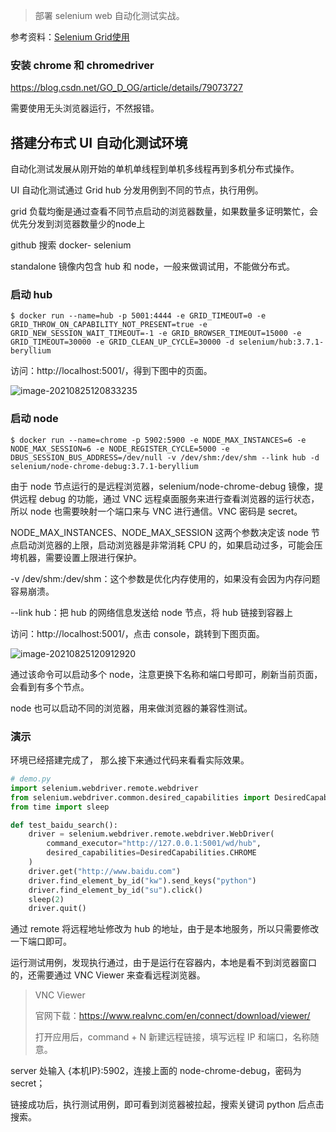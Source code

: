 > 部署 selenium web 自动化测试实战。



参考资料：[Selenium Grid使用](https://blog.csdn.net/lb245557472/article/details/91966770)



### 安装 chrome 和 chromedriver

https://blog.csdn.net/GO_D_OG/article/details/79073727

需要使用无头浏览器运行，不然报错。



## 搭建分布式 UI 自动化测试环境

自动化测试发展从刚开始的单机单线程到单机多线程再到多机分布式操作。

UI 自动化测试通过 Grid hub 分发用例到不同的节点，执行用例。

grid 负载均衡是通过查看不同节点启动的浏览器数量，如果数量多证明繁忙，会优先分发到浏览器数量少的node上

github 搜索 docker- selenium

standalone 镜像内包含 hub 和 node，一般来做调试用，不能做分布式。



### 启动 hub

```shell
$ docker run --name=hub -p 5001:4444 -e GRID_TIMEOUT=0 -e GRID_THROW_ON_CAPABILITY_NOT_PRESENT=true -e GRID_NEW_SESSION_WAIT_TIMEOUT=-1 -e GRID_BROWSER_TIMEOUT=15000 -e GRID_TIMEOUT=30000 -e GRID_CLEAN_UP_CYCLE=30000 -d selenium/hub:3.7.1-beryllium
```

访问：http://localhost:5001/，得到下图中的页面。

![image-20210825120833235](https://gitee.com/abeelan/image-hosting-service/raw/master/img/image-20210825120833235.png)

### 启动 node

```shell
$ docker run --name=chrome -p 5902:5900 -e NODE_MAX_INSTANCES=6 -e NODE_MAX_SESSION=6 -e NODE_REGISTER_CYCLE=5000 -e DBUS_SESSION_BUS_ADDRESS=/dev/null -v /dev/shm:/dev/shm --link hub -d selenium/node-chrome-debug:3.7.1-beryllium
```

由于 node 节点运行的是远程浏览器，selenium/node-chrome-debug 镜像，提供远程 debug 的功能，通过 VNC 远程桌面服务来进行查看浏览器的运行状态，所以 node 也需要映射一个端口来与 VNC 进行通信。VNC 密码是 secret。

NODE_MAX_INSTANCES、NODE_MAX_SESSION 这两个参数决定该 node 节点启动浏览器的上限，启动浏览器是非常消耗 CPU 的，如果启动过多，可能会压垮机器，需要设置上限进行保护。

-v /dev/shm:/dev/shm：这个参数是优化内存使用的，如果没有会因为内存问题容易崩溃。

--link hub：把 hub 的网络信息发送给 node 节点，将 hub 链接到容器上

访问：http://localhost:5001/，点击 console，跳转到下图页面。

![image-20210825120912920](https://gitee.com/abeelan/image-hosting-service/raw/master/img/image-20210825120912920.png)

通过该命令可以启动多个 node，注意更换下名称和端口号即可，刷新当前页面，会看到有多个节点。

node 也可以启动不同的浏览器，用来做浏览器的兼容性测试。



### 演示

环境已经搭建完成了， 那么接下来通过代码来看看实际效果。

```python
# demo.py
import selenium.webdriver.remote.webdriver
from selenium.webdriver.common.desired_capabilities import DesiredCapabilities
from time import sleep

def test_baidu_search():
    driver = selenium.webdriver.remote.webdriver.WebDriver(
        command_executor="http://127.0.0.1:5001/wd/hub",
        desired_capabilities=DesiredCapabilities.CHROME
    )
    driver.get("http://www.baidu.com")
    driver.find_element_by_id("kw").send_keys("python")
    driver.find_element_by_id("su").click()
    sleep(2)
    driver.quit()
```

通过 remote 将远程地址修改为 hub 的地址，由于是本地服务，所以只需要修改一下端口即可。

运行测试用例，发现执行通过，由于是运行在容器内，本地是看不到浏览器窗口的，还需要通过 VNC Viewer 来查看远程浏览器。

> VNC Viewer
>
> 官网下载：https://www.realvnc.com/en/connect/download/viewer/
>
> 打开应用后，command + N 新建远程链接，填写远程 IP 和端口，名称随意。

server 处输入 {本机IP}:5902，连接上面的 node-chrome-debug，密码为 secret；

链接成功后，执行测试用例，即可看到浏览器被拉起，搜索关键词 python 后点击搜索。
